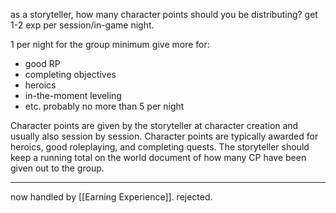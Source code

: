 as a storyteller, how many character points should you be distributing?
get 1-2 exp per session/in-game night.

1 per night for the group minimum
give more for:
- good RP
- completing objectives
- heroics
- in-the-moment leveling
- etc.
probably no more than 5 per night


Character points are given by the storyteller at character creation and usually also session by session. Character points are typically awarded for heroics, good roleplaying, and completing quests. The storyteller should keep a running total on the world document of how many CP have been given out to the group.

----

now handled by [[Earning Experience]]. rejected.